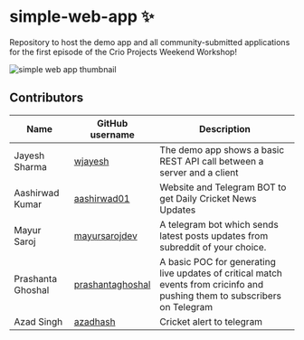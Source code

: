 # simple-web-app ✨
Repository to host the demo app and all community-submitted applications for the first episode of the Crio Projects Weekend Workshop!

![simple web app thumbnail](https://user-images.githubusercontent.com/37150991/146527496-3f519436-d6aa-4eb3-a50e-6041b149b38e.png)

## Contributors
| Name | GitHub username | Description |
| ---- | --------------- | ----------- |
| Jayesh Sharma | [wjayesh](https://github.com/wjayesh) | The demo app shows a basic REST API call between a server and a client | 
| Aashirwad Kumar| [aashirwad01](https://github.com/aashirwad01)|Website and Telegram BOT to get Daily Cricket News Updates |
| Mayur Saroj | [mayursarojdev](https://github.com/mayursarojdev) | A telegram bot which sends latest posts updates from subreddit of your choice. |
| Prashanta Ghoshal | [prashantaghoshal](https://github.com/prashantaghoshal) | A basic POC for generating live updates of critical match events from cricinfo and pushing them to subscribers on Telegram |
| Azad Singh    | [azadhash](https://github.com/azadhash) |  Cricket alert to telegram | 





